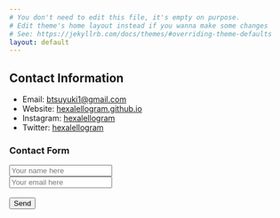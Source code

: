 ```yaml
---
# You don't need to edit this file, it's empty on purpose.
# Edit theme's home layout instead if you wanna make some changes
# See: https://jekyllrb.com/docs/themes/#overriding-theme-defaults
layout: default
---
```


## Contact Information

- Email: [btsuyuki1@gmail.com](mailto:btsuyuki1@gmail.com)
- Website: [hexalellogram.github.io](https://hexalellogram.github.io/)
- Instagram: [hexalellogram](https://instagram.com/hexalellogram)
- Twitter: [hexalellogram](https://twitter.com/hexalellogram)

### Contact Form

<form action="https://formspree.io/btsuyuki1@gmail.com"
      method="POST">
    <input type="text" name="name" placeholder="Your name here">
    <br>
    <input type="email" name="_replyto" placeholder="Your email here">
    <br>
    <br>
    <input type="submit" value="Send">
    
</form>

